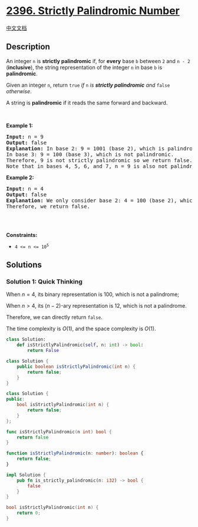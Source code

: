 # [2396. Strictly Palindromic Number](https://leetcode.com/problems/strictly-palindromic-number)

[中文文档](/solution/2300-2399/2396.Strictly%20Palindromic%20Number/README.md)

<!-- tags:Brainteaser,Math,Two Pointers -->

<!-- difficulty:Medium -->

## Description

<p>An integer <code>n</code> is <strong>strictly palindromic</strong> if, for <strong>every</strong> base <code>b</code> between <code>2</code> and <code>n - 2</code> (<strong>inclusive</strong>), the string representation of the integer <code>n</code> in base <code>b</code> is <strong>palindromic</strong>.</p>

<p>Given an integer <code>n</code>, return <code>true</code> <em>if </em><code>n</code><em> is <strong>strictly palindromic</strong> and </em><code>false</code><em> otherwise</em>.</p>

<p>A string is <strong>palindromic</strong> if it reads the same forward and backward.</p>

<p>&nbsp;</p>
<p><strong class="example">Example 1:</strong></p>

<pre>
<strong>Input:</strong> n = 9
<strong>Output:</strong> false
<strong>Explanation:</strong> In base 2: 9 = 1001 (base 2), which is palindromic.
In base 3: 9 = 100 (base 3), which is not palindromic.
Therefore, 9 is not strictly palindromic so we return false.
Note that in bases 4, 5, 6, and 7, n = 9 is also not palindromic.
</pre>

<p><strong class="example">Example 2:</strong></p>

<pre>
<strong>Input:</strong> n = 4
<strong>Output:</strong> false
<strong>Explanation:</strong> We only consider base 2: 4 = 100 (base 2), which is not palindromic.
Therefore, we return false.

</pre>

<p>&nbsp;</p>
<p><strong>Constraints:</strong></p>

<ul>
	<li><code>4 &lt;= n &lt;= 10<sup>5</sup></code></li>
</ul>

## Solutions

### Solution 1: Quick Thinking

When $n = 4$, its binary representation is $100$, which is not a palindrome;

When $n \gt 4$, its $(n - 2)$-ary representation is $12$, which is not a palindrome.

Therefore, we can directly return `false`.

The time complexity is $O(1)$, and the space complexity is $O(1)$.

<!-- tabs:start -->

```python
class Solution:
    def isStrictlyPalindromic(self, n: int) -> bool:
        return False
```

```java
class Solution {
    public boolean isStrictlyPalindromic(int n) {
        return false;
    }
}
```

```cpp
class Solution {
public:
    bool isStrictlyPalindromic(int n) {
        return false;
    }
};
```

```go
func isStrictlyPalindromic(n int) bool {
	return false
}
```

```ts
function isStrictlyPalindromic(n: number): boolean {
    return false;
}
```

```rust
impl Solution {
    pub fn is_strictly_palindromic(n: i32) -> bool {
        false
    }
}
```

```c
bool isStrictlyPalindromic(int n) {
    return 0;
}
```

<!-- tabs:end -->

<!-- end -->
